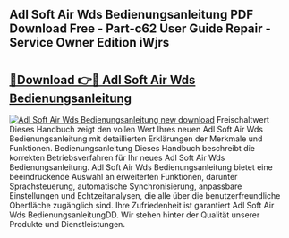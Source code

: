 ## Adl Soft Air Wds Bedienungsanleitung PDF Download Free - Part-c62 User Guide Repair - Service Owner Edition iWjrs

# <h2><a href="http://df5hc1q.blite.top/?on=Adl+Soft+Air+Wds+Bedienungsanleitung">🔗Download 👉🔴 Adl Soft Air Wds Bedienungsanleitung</a></h2>

[![Adl Soft Air Wds Bedienungsanleitung new download](https://i.imgur.com/lujVjoI.png)](http://df5hc1q.blite.top/?on=Adl+Soft+Air+Wds+Bedienungsanleitung)
Freischaltwert Dieses Handbuch zeigt den vollen Wert Ihres neuen Adl Soft Air Wds Bedienungsanleitung mit detaillierten Erklärungen der Merkmale und Funktionen. Bedienungsanleitung Dieses Handbuch beschreibt die korrekten Betriebsverfahren für Ihr neues Adl Soft Air Wds Bedienungsanleitung. Adl Soft Air Wds Bedienungsanleitung bietet eine beeindruckende Auswahl an erweiterten Funktionen, darunter Sprachsteuerung, automatische Synchronisierung, anpassbare Einstellungen und Echtzeitanalysen, die alle über die benutzerfreundliche Oberfläche zugänglich sind. Ihre Zufriedenheit ist garantiert Adl Soft Air Wds BedienungsanleitungDD. Wir stehen hinter der Qualität unserer Produkte und Dienstleistungen.
